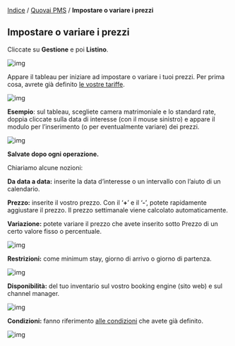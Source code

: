 [Indice](index.html) / [Quovai PMS](quovai-pms-it.md) / **Impostare o variare i prezzi**

## Impostare o variare i prezzi

Cliccate su **Gestione** e poi **Listino**.

![img](https://quovai.github.io/images/impostare-prezzi-001.png)

Appare il tableau per iniziare ad impostare o variare i tuoi prezzi. Per prima cosa, avrete già definito [le vostre tariffe](https://quovai.github.io/impostare-le-tariffe-it.html).

![img](https://quovai.github.io/images/impostare-prezzi-002.png)

**Esempio**: sul tableau, scegliete camera matrimoniale e lo standard rate, doppia cliccate sulla data di interesse (con il mouse sinistro) e appare il modulo per l’inserimento (o per eventualmente variare) dei prezzi.

![img](https://quovai.github.io/images/impostare-prezzi-002b.png)

**Salvate dopo ogni operazione.**

Chiariamo alcune nozioni:

**Da data a data:** inserite la data d’interesse o un intervallo con l’aiuto di un calendario.

**Prezzo:** inserite il vostro prezzo. Con il ‘**+**’ e il ‘**-**’, potete rapidamente aggiustare il prezzo. Il prezzo settimanale viene calcolato automaticamente.

**Variazione:** potete variare il prezzo che avete inserito sotto Prezzo di un certo valore fisso o percentuale.

![img](https://quovai.github.io/images/impostare-prezzi-003.png)

**Restrizioni:** come minimum stay, giorno di arrivo o giorno di partenza.

![img](https://quovai.github.io/images/impostare-prezzi-004.png)

**Disponibilità:** del tuo inventario sul vostro booking engine (sito web) e sul channel manager.

![img](https://quovai.github.io/images/impostare-prezzi-005.png)

**Condizioni:** fanno riferimento [alle condizioni](https://quovai.github.io/impostare-le-condizioni-it.html) che avete già definito.

![img](https://quovai.github.io/images/impostare-prezzi-006.png)